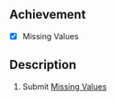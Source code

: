 ## Achievement 

- [x] Missing Values


## Description 

1. Submit [Missing Values](https://www.kaggle.com/code/dariushbabaki/exercise-missing-values/edit)
